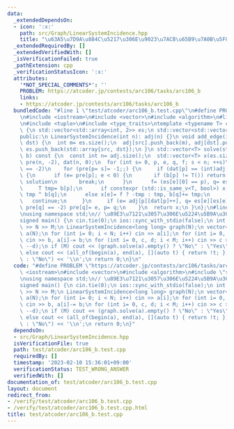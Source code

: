 ```yaml
---
data:
  _extendedDependsOn:
  - icon: ':x:'
    path: src/Graph/LinearSystemIncidence.hpp
    title: "\u63A5\u7D9A\u884C\u5217\u306E\u9023\u7ACB\u65B9\u7A0B\u5F0F"
  _extendedRequiredBy: []
  _extendedVerifiedWith: []
  _isVerificationFailed: true
  _pathExtension: cpp
  _verificationStatusIcon: ':x:'
  attributes:
    '*NOT_SPECIAL_COMMENTS*': ''
    PROBLEM: https://atcoder.jp/contests/arc106/tasks/arc106_b
    links:
    - https://atcoder.jp/contests/arc106/tasks/arc106_b
  bundledCode: "#line 1 \"test/atcoder/arc106_b.test.cpp\"\n#define PROBLEM \"https://atcoder.jp/contests/arc106/tasks/arc106_b\"\
    \n#include <iostream>\n#include <vector>\n#include <algorithm>\n#line 3 \"src/Graph/LinearSystemIncidence.hpp\"\
    \n#include <tuple>\n#include <type_traits>\ntemplate <typename T> class LinearSystemIncidence\
    \ {\n std::vector<std::array<int, 2>> es;\n std::vector<std::vector<int>> adj;\n\
    public:\n LinearSystemIncidence(int n): adj(n) {}\n void add_edge(int src, int\
    \ dst) {\n  int m= es.size();\n  adj[src].push_back(m), adj[dst].push_back(m),\
    \ es.push_back(std::array{src, dst});\n }\n std::vector<T> solve(std::vector<T>\
    \ b) const {\n  const int n= adj.size();\n  std::vector<T> x(es.size());\n  std::vector<int>\
    \ pre(n, -2), dat(n, 0);\n  for (int s= 0, p, e, q, f; s < n; ++s)\n   if (pre[s]\
    \ == -2)\n    for (pre[p= s]= -1;;) {\n     if (dat[p] == (int)adj[p].size())\
    \ {\n      if (e= pre[p]; e < 0) {\n       if (b[p] != T()) return {};  // no\
    \ solution\n       break;\n      }\n      f= (es[e][0] == p), q= es[e][f];\n \
    \     T tmp= b[p];\n      if constexpr (std::is_same_v<T, bool>) x[e]= tmp, b[q]=\
    \ tmp ^ b[q];\n      else x[e]= f ? -tmp : tmp, b[q]+= tmp;\n      p= q;\n   \
    \   continue;\n     }\n     if (e= adj[p][dat[p]++], q= es[e][es[e][0] == p];\
    \ pre[q] == -2) pre[q]= e, p= q;\n    }\n  return x;\n }\n};\n#line 6 \"test/atcoder/arc106_b.test.cpp\"\
    \nusing namespace std;\n// \u89E3\u7121\u3057\u306E\u5224\u5B9A\u306Everify\n\n\
    signed main() {\n cin.tie(0);\n ios::sync_with_stdio(false);\n int N, M;\n cin\
    \ >> N >> M;\n LinearSystemIncidence<long long> graph(N);\n vector<long long>\
    \ a(N);\n for (int i= 0; i < N; i++) cin >> a[i];\n for (int i= 0, b; i < N; i++)\
    \ cin >> b, a[i]-= b;\n for (int i= 0, c, d; i < M; i++) cin >> c >> d, graph.add_edge(--c,\
    \ --d);\n if (M) cout << (graph.solve(a).empty() ? \"No\" : \"Yes\") << '\\n';\n\
    \ else cout << (all_of(begin(a), end(a), [](auto t) { return !t; }) ? \"Yes\"\
    \ : \"No\") << '\\n';\n return 0;\n}\n"
  code: "#define PROBLEM \"https://atcoder.jp/contests/arc106/tasks/arc106_b\"\n#include\
    \ <iostream>\n#include <vector>\n#include <algorithm>\n#include \"src/Graph/LinearSystemIncidence.hpp\"\
    \nusing namespace std;\n// \u89E3\u7121\u3057\u306E\u5224\u5B9A\u306Everify\n\n\
    signed main() {\n cin.tie(0);\n ios::sync_with_stdio(false);\n int N, M;\n cin\
    \ >> N >> M;\n LinearSystemIncidence<long long> graph(N);\n vector<long long>\
    \ a(N);\n for (int i= 0; i < N; i++) cin >> a[i];\n for (int i= 0, b; i < N; i++)\
    \ cin >> b, a[i]-= b;\n for (int i= 0, c, d; i < M; i++) cin >> c >> d, graph.add_edge(--c,\
    \ --d);\n if (M) cout << (graph.solve(a).empty() ? \"No\" : \"Yes\") << '\\n';\n\
    \ else cout << (all_of(begin(a), end(a), [](auto t) { return !t; }) ? \"Yes\"\
    \ : \"No\") << '\\n';\n return 0;\n}"
  dependsOn:
  - src/Graph/LinearSystemIncidence.hpp
  isVerificationFile: true
  path: test/atcoder/arc106_b.test.cpp
  requiredBy: []
  timestamp: '2023-02-10 15:36:01+09:00'
  verificationStatus: TEST_WRONG_ANSWER
  verifiedWith: []
documentation_of: test/atcoder/arc106_b.test.cpp
layout: document
redirect_from:
- /verify/test/atcoder/arc106_b.test.cpp
- /verify/test/atcoder/arc106_b.test.cpp.html
title: test/atcoder/arc106_b.test.cpp
---
```

